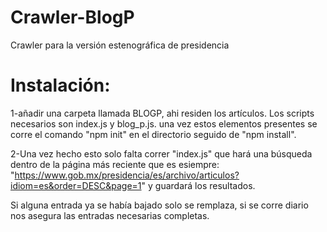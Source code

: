 # Crawler-BlogP
 Crawler para la versión estenográfica de presidencia

# Instalación:

 1-añadir una carpeta llamada BLOGP, ahi residen los artículos. Los scripts necesarios son index.js y blog_p.js. una vez estos elementos presentes se corre el comando "npm init" en el directorio seguido de "npm install".

 2-Una vez hecho esto solo falta correr "index.js" que hará una búsqueda dentro de la página más reciente que es esiempre: "https://www.gob.mx/presidencia/es/archivo/articulos?idiom=es&order=DESC&page=1" y guardará los resultados.

 Si alguna entrada ya se había bajado solo se remplaza, si se corre diario nos asegura las entradas necesarias completas.
